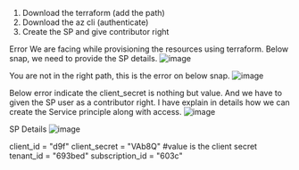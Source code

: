 1. Download the terraform (add the path)
2. Download the az cli (authenticate)
3. Create the SP and give contributor right
   

Error We are facing while provisioning the resources using terraform.
Below snap, we need to provide the SP details.
![image](https://github.com/user-attachments/assets/fdf88ddc-6691-4e82-bce9-c281c1b9c9d5)

You are not in the right path, this is the error on below snap.
![image](https://github.com/user-attachments/assets/d1825a54-3efd-4046-b1c2-c4786ee45d3f)

Below error indicate the client_secret is nothing but value. And we have to given the SP user as a contributor right. I have explain in details how we can create the Service principle along with access.
![image](https://github.com/user-attachments/assets/a1124147-7492-4956-ada2-35852927d581)

SP Details
![image](https://github.com/user-attachments/assets/5d3006c1-8c5b-48bb-968c-e1be0f20889e)

 client_id       = "d9f"
 client_secret   = "VAb8Q" #value is the client secret
 tenant_id       = "693bed"
 subscription_id = "603c"




